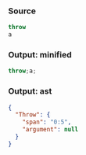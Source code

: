 ### Source
```js parse:stmt check-format:no
throw
a
```

### Output: minified
```js
throw;a;
```

### Output: ast
```json
{
  "Throw": {
    "span": "0:5",
    "argument": null
  }
}
```
